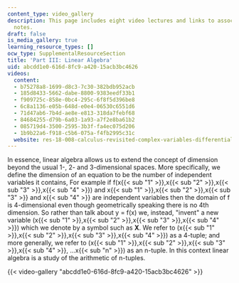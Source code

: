 ```yaml
---
content_type: video_gallery
description: This page includes eight video lectures and links to associated lecture
  notes.
draft: false
is_media_gallery: true
learning_resource_types: []
ocw_type: SupplementalResourceSection
title: 'Part III: Linear Algebra'
uid: abcdd1e0-616d-8fc9-a420-15acb3bc4626
videos:
  content:
  - b75278a8-1699-d8c3-7c30-382bdb952acb
  - 185d8433-5662-dabe-8800-9383eedf33b1
  - f909725c-858e-0bc4-295c-6f8f5d396be8
  - 6c8a1136-e05b-648d-e0e4-06530c6551d6
  - 71d47ab6-7b4d-ae8e-e813-318da7febf68
  - 84684255-d79b-6a03-1a93-a7f2e8ba61b2
  - 085719d4-3500-2595-3b3f-fa4ec075d206
  - 1b9b22a6-f918-c5b6-075a-f4fb2995c31c
  website: res-18-008-calculus-revisited-complex-variables-differential-equations-and-linear-algebra-fall-2011
---
```

In essence, linear algebra allows us to extend the concept of dimension beyond the usual 1-, 2- and 3-dimensional spaces. More specifically, we define the dimension of an equation to be the number of independent variables it contains, For example if f(x{{< sub "1" >}},x{{< sub "2" >}},x{{< sub "3" >}},x{{< sub "4" >}}) and x{{< sub "1" >}},x{{< sub "2" >}},x{{< sub "3" >}} and x{{< sub "4" >}} are independent variables then the domain of f is 4-dimensional even though geometrically speaking there is no 4th dimension. So rather than talk about y = f(x) we, instead, "invent" a new variable (x{{< sub "1" >}},x{{< sub "2" >}},x{{< sub "3" >}},x{{< sub "4" >}}) which we denote by a symbol such as **X**. We refer to (x{{< sub "1" >}},x{{< sub "2" >}},x{{< sub "3" >}},x{{< sub "4" >}}) as a 4-tuple; and more generally, we refer to (x{{< sub "1" >}},x{{< sub "2" >}},x{{< sub "3" >}},x{{< sub "4" >}}, …x{{< sub "n" >}}) as an n-tuple. In this context linear algebra is a study of the arithmetic of n-tuples.

{{< video-gallery "abcdd1e0-616d-8fc9-a420-15acb3bc4626" >}}